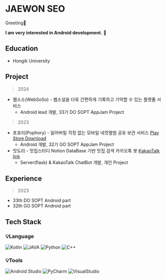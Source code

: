 # JAEWON SEO

Greeting👋 

**I am very interested in Android development.** 🤗

## **Education**

- Hongik University

## Project

> 2024
> 
- 웹소소(WebSoSo) - 웹소설을 더욱 간편하게 기록하고 기억할 수 있는 플랫폼 서비스 
    - Android lead 개발, 33기 DO SOPT AppJam Project

> 2023
> 
- 포포리(Pophory) - 잃어버릴 걱정 없는 모바일 네컷앨범 공유 보관 서비스 [Play Store Download](https://play.google.com/store/apps/details?id=com.teampophory.pophory&hl=ko-KR)
    - Android 개발, 32기 GO SOPT AppJam Project
- 맛도리 - 맛집스터디 Notion DataBase 기반 맛집 검색 카카오톡 봇 [KakaoTalk link](https://pf.kakao.com/_xeBxdKG)
    - Server(flask) & KakaoTalk ChatBot 개발, 개인 Project

## **Experience**

> 2023
> 
- 33th DO SOPT Android part
- 32th GO SOPT Android part

## Tech Stack
### 💡Language
![Kotlin](https://img.shields.io/badge/Kotlin-7F52FF?style=for-the-badge&logo=Kotlin&logoColor=white)
![JAVA](https://img.shields.io/badge/JAVA-FC4C02?style=for-the-badge&logo=Java&logoColor=white)
![Python](https://img.shields.io/badge/Python-3776AB?style=for-the-badge&logo=Python&logoColor=white)
![C++](https://img.shields.io/badge/C++-00599C?style=for-the-badge&logo=cplusplus&logoColor=white)

### 💡Tools
![Android Studio](https://img.shields.io/badge/Android%20Studio-3DDC84?style=for-the-badge&logo=Android%20Studio&logoColor=white)
![PyCharm](https://img.shields.io/badge/PyCharm-000000?style=for-the-badge&logo=PyCharm&logoColor=white)
![VisualStudio](https://img.shields.io/badge/VisualStudio-5C2D91?style=for-the-badge&logo=visualstudio&logoColor=white)
